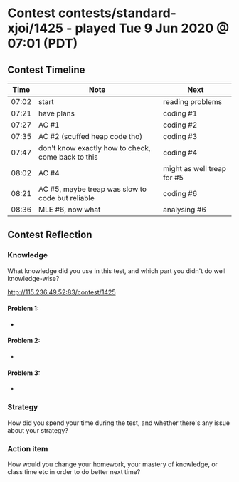 # Contest contests/standard-xjoi/1425 - played Tue 9 Jun 2020 @ 07:01 (PDT)

## Contest Timeline

| Time | Note | Next |
|----|----|----|
07:02 | start | reading problems
07:21 | have plans | coding #1
07:27 | AC #1 | coding #2
07:35 | AC #2 (scuffed heap code tho) | coding #3
07:47 | don't know exactly how to check, come back to this | coding #4
08:02 | AC #4 | might as well treap for #5
08:21 | AC #5, maybe treap was slow to code but reliable | coding #6
08:36 | MLE #6, now what | analysing #6

## Contest Reflection

### Knowledge
What knowledge did you use in this test, and which part you didn't do well knowledge-wise?

http://115.236.49.52:83/contest/1425

#### Problem 1:

-

#### Problem 2:

-

#### Problem 3:

-

### Strategy
How did you spend your time during the test, and whether there's any issue about your strategy?

### Action item
How would you change your homework, your mastery of knowledge, or class time etc in order to do better next time?
